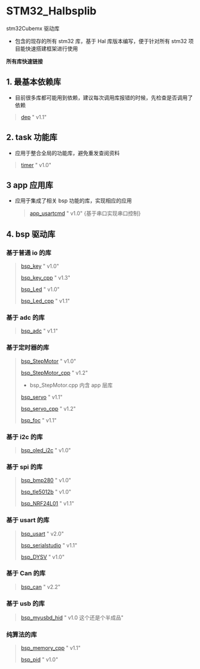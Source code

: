 # STM32_Halbsplib

stm32Cubemx 驱动库

- 包含的现存的所有 stm32 库，基于 Hal 库版本编写，便于针对所有 stm32 项目能快速搭建框架进行使用

**所有库快速链接**

## 1. 最基本依赖库

* 目前很多库都可能用到依赖，建议每次调用库报错的时候，先检查是否调用了依赖

> [dep](./dep/) " v1.1"

## 2. task 功能库

* 应用于整合全局的功能库，避免重发查阅资料

> [timer](./task/timer/) " v1.0"

## 3 app 应用库

* 应用于集成了相关 bsp 功能的库，实现相应的应用

  > [app_usartcmd](./app/usartcmd) " v1.0" {基于串口实现串口控制}

## 4. bsp 驱动库


### 基于普通 io 的库

> [bsp_key](./bsp/Key/) " v1.0"
>
> [bsp_key_cpp](./bsp/Key_cpp/) " v1.3"
>
> [bsp_Led](./bsp/Led/) " v1.0"
>
> [bsp_Led_cpp](./bsp/Led_cpp/) " v1.1"

### 基于 adc 的库

> [bsp_adc](./bsp/ADC/) " v1.1"

### 基于定时器的库


> [bsp_StepMotor](./bsp/StepMotor/) " v1.0"
>
> [bsp_StepMotor_cpp](./bsp/StepMotor_cpp/) " v1.2"
>
> * bsp_StepMotor.cpp 内含 app 层库
>
> [bsp_servo](./bsp/Servo/) " v1.1"
>
> [bsp_servo_cpp](./bsp/Servo_cpp/) " v1.2"
>
> [bsp_foc](./bsp/foc_cpp/) " v1.1"

### 基于 i2c 的库

> [bsp_oled_i2c](./bsp/Oled_i2c/) " v1.0"

### 基于 spi 的库

> [bsp_bmp280](./bsp/Bmp280/) " v1.0"
>
> [bsp_tle5012b](./bsp/tle5012b/) " v1.0"
>
> [bsp_NRF24L01](./bsp/NRF24L01/) " v1.1"



### 基于 usart 的库

> [bsp_usart](./bsp/usart_cpp/) " v2.0"
>
> [bsp_serialstudio](./bsp/SerialStudio/) " v1.1"
>
> [bsp_DYSV](./bsp/DYSV/) " v1.0"



### 基于 Can 的库

> [bsp_can](./bsp/Can/) " v2.2"
>




### 基于 usb 的库

> [bsp_myusbd_hid](./bsp/Keyboard/) " v1.0 这个还是个半成品"



### 纯算法的库

> [bsp_memory_cpp](./bsp/Memory_cpp/) " v1.1"
>
> [bsp_pid](./bsp/PID.cpp/) " v1.0"

